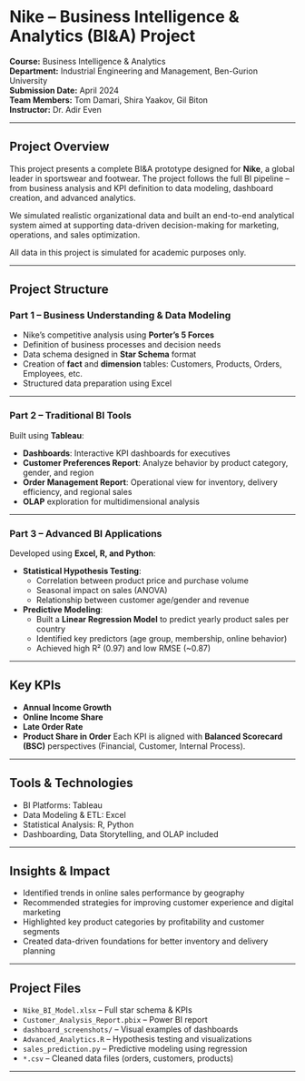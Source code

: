 # Nike – Business Intelligence & Analytics (BI&A) Project

**Course:** Business Intelligence & Analytics  
**Department:** Industrial Engineering and Management, Ben-Gurion University  
**Submission Date:** April 2024  
**Team Members:** Tom Damari, Shira Yaakov, Gil Biton  
**Instructor:** Dr. Adir Even

---

## Project Overview

This project presents a complete BI&A prototype designed for **Nike**, a global leader in sportswear and footwear. The project follows the full BI pipeline – from business analysis and KPI definition to data modeling, dashboard creation, and advanced analytics.

We simulated realistic organizational data and built an end-to-end analytical system aimed at supporting data-driven decision-making for marketing, operations, and sales optimization.

All data in this project is simulated for academic purposes only.

---

## Project Structure

### Part 1 – Business Understanding & Data Modeling
- Nike’s competitive analysis using **Porter’s 5 Forces**
- Definition of business processes and decision needs
- Data schema designed in **Star Schema** format
- Creation of **fact** and **dimension** tables: Customers, Products, Orders, Employees, etc.
- Structured data preparation using Excel

---

### Part 2 – Traditional BI Tools
Built using **Tableau**:
- **Dashboards**: Interactive KPI dashboards for executives
- **Customer Preferences Report**: Analyze behavior by product category, gender, and region
- **Order Management Report**: Operational view for inventory, delivery efficiency, and regional sales
- **OLAP** exploration for multidimensional analysis

---

### Part 3 – Advanced BI Applications
Developed using **Excel, R, and Python**:
- **Statistical Hypothesis Testing**:
  - Correlation between product price and purchase volume
  - Seasonal impact on sales (ANOVA)
  - Relationship between customer age/gender and revenue
- **Predictive Modeling**:
  - Built a **Linear Regression Model** to predict yearly product sales per country
  - Identified key predictors (age group, membership, online behavior)
  - Achieved high R² (0.97) and low RMSE (~0.87)

---

## Key KPIs
- **Annual Income Growth**
- **Online Income Share**
- **Late Order Rate**
- **Product Share in Order**
Each KPI is aligned with **Balanced Scorecard (BSC)** perspectives (Financial, Customer, Internal Process).

---

## Tools & Technologies
- BI Platforms: Tableau  
- Data Modeling & ETL: Excel  
- Statistical Analysis: R, Python  
- Dashboarding, Data Storytelling, and OLAP included

---

## Insights & Impact
- Identified trends in online sales performance by geography
- Recommended strategies for improving customer experience and digital marketing
- Highlighted key product categories by profitability and customer segments
- Created data-driven foundations for better inventory and delivery planning

---

## Project Files
- `Nike_BI_Model.xlsx` – Full star schema & KPIs  
- `Customer_Analysis_Report.pbix` – Power BI report  
- `dashboard_screenshots/` – Visual examples of dashboards  
- `Advanced_Analytics.R` – Hypothesis testing and visualizations  
- `sales_prediction.py` – Predictive modeling using regression  
- `*.csv` – Cleaned data files (orders, customers, products)

---
